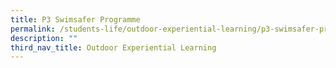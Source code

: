 ```yaml
---
title: P3 Swimsafer Programme
permalink: /students-life/outdoor-experiential-learning/p3-swimsafer-programme
description: ""
third_nav_title: Outdoor Experiential Learning
---
```

